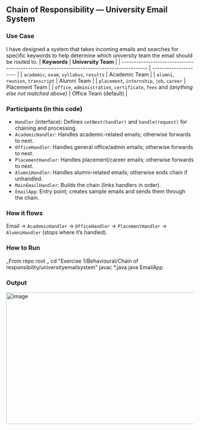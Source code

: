 ## Chain of Responsibility — University Email System

### Use Case
I have designed a system that takes incoming emails and searches for specific keywords to help determine which
university team the email should be routed to. 
| **Keywords**                                                                              | **University Team**   |
| ----------------------------------------------------------------------------------------- | --------------------- |
| `academic`, `exam`, `syllabus`, `results`                                                 | Academic Team         |
| `alumni`, `reunion`, `transcript`                                                         | Alumni Team           |
| `placement`, `internship`, `job`, `career`                                                | Placement Team        |
| `office`, `administration`, `certificate`, `fees` and *(anything else not matched above)* | Office Team (default) |

### Participants (in this code)
- `Handler` (interface): Defines `setNext(handler)` and `handle(request)` for chaining and processing.
- `AcademicHandler`: Handles academic-related emails; otherwise forwards to next.
- `OfficeHandler`: Handles general office/admin emails; otherwise forwards to next.
- `PlacementHandler`: Handles placement/career emails; otherwise forwards to next.
- `AlumniHandler`: Handles alumni-related emails; otherwise ends chain if unhandled.
- `MainEmailHandler`: Builds the chain (links handlers in order).
- `EmailApp`: Entry point; creates sample emails and sends them through the chain.

### How it flows
Email → `AcademicHandler` → `OfficeHandler` → `PlacementHandler` → `AlumniHandler` (stops where it’s handled).

### How to Run 

_From repo root _
cd "Exercise 1/Behavioural/Chain of responsibility/universityemailsystem"
javac *.java
java EmailApp

### Output
<img width="1065" height="354" alt="image" src="https://github.com/user-attachments/assets/aa1efa3c-756a-4d64-a736-c4048b84075e" />
